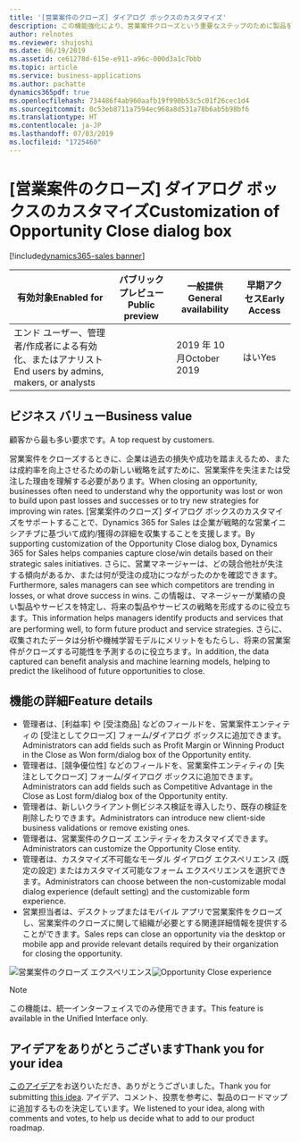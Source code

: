 ```yaml
---
title: '[営業案件のクローズ] ダイアログ ボックスのカスタマイズ'
description: この機能強化により、営業案件クローズという重要なステップのために製品をさらにカスタマイズすることができます。 [営業案件のクローズ] ダイアログ ボックスは、組織固有のビジネス ニーズに基づいてカスタマイズできます。
author: relnotes
ms.reviewer: shujoshi
ms.date: 06/19/2019
ms.assetid: ce61278d-615e-e911-a96c-000d3a1c7bbb
ms.topic: article
ms.service: business-applications
ms.author: pachatte
dynamics365pdf: true
ms.openlocfilehash: 734486f4ab960aafb19f990b53c5c01f26cec1d4
ms.sourcegitcommit: 0c53eb8711a7594ec968a8d531a78b6ab5b98bf6
ms.translationtype: HT
ms.contentlocale: ja-JP
ms.lasthandoff: 07/03/2019
ms.locfileid: "1725460"
---
```

# <a name="customization-of-opportunity-close-dialog-box"></a><span data-ttu-id="b3d9f-104">[営業案件のクローズ] ダイアログ ボックスのカスタマイズ</span><span class="sxs-lookup"><span data-stu-id="b3d9f-104">Customization of Opportunity Close dialog box</span></span>
[!include[dynamics365-sales banner](../includes/dynamics365-sales.md)]

| <span data-ttu-id="b3d9f-105">有効対象</span><span class="sxs-lookup"><span data-stu-id="b3d9f-105">Enabled for</span></span>    |  <span data-ttu-id="b3d9f-106">パブリック プレビュー</span><span class="sxs-lookup"><span data-stu-id="b3d9f-106">Public preview</span></span> | <span data-ttu-id="b3d9f-107">一般提供</span><span class="sxs-lookup"><span data-stu-id="b3d9f-107">General availability</span></span> | <span data-ttu-id="b3d9f-108">早期アクセス</span><span class="sxs-lookup"><span data-stu-id="b3d9f-108">Early Access</span></span> |
| ---------- | ---------- |---------- |---------- |
|<span data-ttu-id="b3d9f-109">エンド ユーザー、管理者/作成者による有効化、またはアナリスト</span><span class="sxs-lookup"><span data-stu-id="b3d9f-109">End users by admins, makers, or analysts</span></span>|| <span data-ttu-id="b3d9f-110">2019 年 10 月</span><span class="sxs-lookup"><span data-stu-id="b3d9f-110">October 2019</span></span>|<span data-ttu-id="b3d9f-111">はい</span><span class="sxs-lookup"><span data-stu-id="b3d9f-111">Yes</span></span> |


## <a name="business-value"></a><span data-ttu-id="b3d9f-112">ビジネス バリュー</span><span class="sxs-lookup"><span data-stu-id="b3d9f-112">Business value</span></span>
<!-- bv start -->
<span data-ttu-id="b3d9f-113">顧客から最も多い要求です。</span><span class="sxs-lookup"><span data-stu-id="b3d9f-113">A top request by customers.</span></span> 

<span data-ttu-id="b3d9f-114">営業案件をクローズするときに、企業は過去の損失や成功を踏まえるため、または成約率を向上させるための新しい戦略を試すために、営業案件を失注または受注した理由を理解する必要があります。</span><span class="sxs-lookup"><span data-stu-id="b3d9f-114">When closing an opportunity, businesses often need to understand why the opportunity was lost or won to build upon past losses and successes or to try new strategies for improving win rates.</span></span> <span data-ttu-id="b3d9f-115">[営業案件のクローズ] ダイアログ ボックスのカスタマイズをサポートすることで、Dynamics 365 for Sales は企業が戦略的な営業イニシアチブに基づいて成約/獲得の詳細を収集することを支援します。</span><span class="sxs-lookup"><span data-stu-id="b3d9f-115">By supporting customization of the Opportunity Close dialog box, Dynamics 365 for Sales helps companies capture close/win details based on their strategic sales initiatives.</span></span> <span data-ttu-id="b3d9f-116">さらに、営業マネージャーは、どの競合他社が失注する傾向があるか、または何が受注の成功につながったのかを確認できます。</span><span class="sxs-lookup"><span data-stu-id="b3d9f-116">Furthermore, sales managers can see which competitors are trending in losses, or what drove success in wins.</span></span> <span data-ttu-id="b3d9f-117">この情報は、マネージャーが業績の良い製品やサービスを特定し、将来の製品やサービスの戦略を形成するのに役立ちます。</span><span class="sxs-lookup"><span data-stu-id="b3d9f-117">This information helps managers identify products and services that are performing well, to form future product and service strategies.</span></span> <span data-ttu-id="b3d9f-118">さらに、収集されたデータは分析や機械学習モデルにメリットをもたらし、将来の営業案件がクローズする可能性を予測するのに役立ちます。</span><span class="sxs-lookup"><span data-stu-id="b3d9f-118">In addition, the data captured can benefit analysis and machine learning models, helping to predict the likelihood of future opportunities to close.</span></span>
<!-- bv end -->



## <a name="feature-details"></a><span data-ttu-id="b3d9f-119">機能の詳細</span><span class="sxs-lookup"><span data-stu-id="b3d9f-119">Feature details</span></span>
<!--feature detail start -->
- <span data-ttu-id="b3d9f-120">管理者は、[利益率] や [受注商品] などのフィールドを、営業案件エンティティの [受注としてクローズ] フォーム/ダイアログ ボックスに追加できます。</span><span class="sxs-lookup"><span data-stu-id="b3d9f-120">Administrators can add fields such as Profit Margin or Winning Product in the Close as Won form/dialog box of the Opportunity entity.</span></span> 
- <span data-ttu-id="b3d9f-121">管理者は、[競争優位性] などのフィールドを、営業案件エンティティの [失注としてクローズ] フォーム/ダイアログ ボックスに追加できます。</span><span class="sxs-lookup"><span data-stu-id="b3d9f-121">Administrators can add fields such as Competitive Advantage in the Close as Lost form/dialog box of the Opportunity entity.</span></span> 
- <span data-ttu-id="b3d9f-122">管理者は、新しいクライアント側ビジネス検証を導入したり、既存の検証を削除したりできます。</span><span class="sxs-lookup"><span data-stu-id="b3d9f-122">Administrators can introduce new client-side business validations or remove existing ones.</span></span> 
- <span data-ttu-id="b3d9f-123">管理者は、営業案件のクローズ エンティティをカスタマイズできます。</span><span class="sxs-lookup"><span data-stu-id="b3d9f-123">Administrators can customize the Opportunity Close entity.</span></span> 
- <span data-ttu-id="b3d9f-124">管理者は、カスタマイズ不可能なモーダル ダイアログ エクスペリエンス (既定の設定) またはカスタマイズ可能なフォーム エクスペリエンスを選択できます。</span><span class="sxs-lookup"><span data-stu-id="b3d9f-124">Administrators can choose between the non-customizable modal dialog experience (default setting) and the customizable form experience.</span></span> 
- <span data-ttu-id="b3d9f-125">営業担当者は、デスクトップまたはモバイル アプリで営業案件をクローズし、営業案件のクローズに関して組織が必要とする関連詳細情報を提供することができます。</span><span class="sxs-lookup"><span data-stu-id="b3d9f-125">Sales reps can close an opportunity via the desktop or mobile app and provide relevant details required by their organization for closing the opportunity.</span></span>
<!--feature detail end -->

<span data-ttu-id="b3d9f-126">![営業案件のクローズ エクスペリエンス](media/opportunity-close.jpg "営業案件のクローズ エクスペリエンス")</span><span class="sxs-lookup"><span data-stu-id="b3d9f-126">![Opportunity Close experience](media/opportunity-close.jpg "Opportunity Close experience")</span></span>
<!-- Picture 1 -->

> [!NOTE]
> <span data-ttu-id="b3d9f-127">この機能は、統一インターフェイスでのみ使用できます。</span><span class="sxs-lookup"><span data-stu-id="b3d9f-127">This feature is available in the Unified Interface only.</span></span>








## <a name="thank-you-for-your-idea"></a><span data-ttu-id="b3d9f-128">アイデアをありがとうございます</span><span class="sxs-lookup"><span data-stu-id="b3d9f-128">Thank you for your idea</span></span>
<span data-ttu-id="b3d9f-129">[このアイデア](https://experience.dynamics.com/ideas/idea/?ideaid=4792dfee-121a-e611-80e2-c4346badc228)をお送りいただき、ありがとうございました。</span><span class="sxs-lookup"><span data-stu-id="b3d9f-129">Thank you for submitting [this idea](https://experience.dynamics.com/ideas/idea/?ideaid=4792dfee-121a-e611-80e2-c4346badc228).</span></span> <span data-ttu-id="b3d9f-130">アイデア、コメント、投票を参考に、製品のロードマップに追加するものを決定しています。</span><span class="sxs-lookup"><span data-stu-id="b3d9f-130">We listened to your idea, along with comments and votes, to help us decide what to add to our product roadmap.</span></span>
